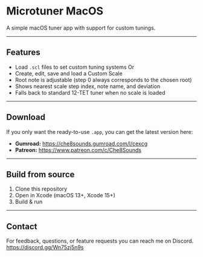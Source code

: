 # Microtuner MacOS

A simple macOS tuner app with support for custom tunings.   

---

## Features
 
- Load `.scl` files to set custom tuning systems  Or
- Create, edit, save and load a Custom Scale
- Root note is adjustable (step 0 always corresponds to the chosen root)  
- Shows nearest scale step index, note name, and deviation  
- Falls back to standard 12-TET tuner when no scale is loaded  

---

## Download

If you only want the ready-to-use `.app`, you can get the latest version here:  
- **Gumroad:** https://che8sounds.gumroad.com/l/cexcg
- **Patreon:** https://www.patreon.com/c/Che8Sounds  

---

## Build from source

1. Clone this repository  
2. Open in Xcode (macOS 13+, Xcode 15+)  
3. Build & run  

---

## Contact

For feedback, questions, or feature requests you can reach me on Discord. 
https://discord.gg/Wn75zj5n9s

